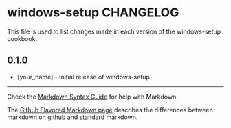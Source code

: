 windows-setup CHANGELOG
=================

This file is used to list changes made in each version of the windows-setup cookbook.

0.1.0
-----
- [your_name] - Initial release of windows-setup

- - -
Check the [Markdown Syntax Guide](http://daringfireball.net/projects/markdown/syntax) for help with Markdown.

The [Github Flavored Markdown page](http://github.github.com/github-flavored-markdown/) describes the differences between markdown on github and standard markdown.
